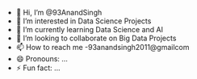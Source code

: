 - 👋 Hi, I’m @93AnandSingh
- 👀 I’m interested in Data Science Projects
- 🌱 I’m currently learning Data Science and AI
- 💞️ I’m looking to collaborate on Big Data Projects
- 📫 How to reach me -93anandsingh2011@gmailcom
- 😄 Pronouns: ...
- ⚡ Fun fact: ...

<!---
93AnandSingh/93AnandSingh is a ✨ special ✨ repository because its `README.md` (this file) appears on your GitHub profile.
You can click the Preview link to take a look at your changes.
--->
